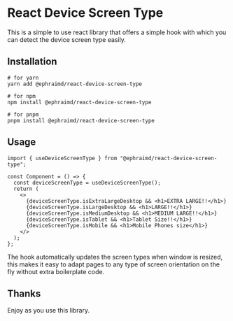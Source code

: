 # React Device Screen Type

This is a simple to use react library that offers a simple hook with which you
can detect the device screen type easily.

## Installation

```shell
# for yarn
yarn add @ephraimd/react-device-screen-type
```

```shell
# for npm
npm install @ephraimd/react-device-screen-type
```

```shell
# for pnpm
pnpm install @ephraimd/react-device-screen-type
```

## Usage

```tsx
import { useDeviceScreenType } from "@ephraimd/react-device-screen-type";

const Component = () => {
  const deviceScreenType = useDeviceScreenType();
  return (
    <>
      {deviceScreenType.isExtraLargeDesktop && <h1>EXTRA LARGE!!</h1>}
      {deviceScreenType.isLargeDesktop && <h1>LARGE!!</h1>}
      {deviceScreenType.isMediumDesktop && <h1>MEDIUM LARGE!!</h1>}
      {deviceScreenType.isTablet && <h1>Tablet Size!!</h1>}
      {deviceScreenType.isMobile && <h1>Mobile Phones size</h1>}
    </>
  );
};
```

The hook automatically updates the screen types when window is resized, this makes it easy to adapt pages to any type of screen orientation on the fly without extra boilerplate code.

## Thanks
Enjoy as you use this library.
